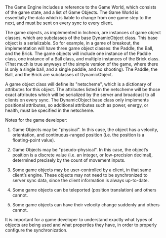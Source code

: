 The Game Engine includes a reference to the Game World, which consists of the game state, and a list of Game Objects.  The Game World is essentially the data which is liable to change from one game step to the next, and must be sent on every sync to every client.

The game objects, as implemented in Incheon, are instances of game object classes, which are subclasses of the base DynamicObject class.  This base object is a serializable.  So for example, in a game of breakout, the implementation will have three game object classes: the Paddle, the Ball, and the Brick.  The game objects will include one instance of the Paddle class, one instance of a Ball class, and multiple instances of the Brick class.  (That much is true anyways of the simple version of the game, where there is only a single ball, and a single paddle, and no shooting). The Paddle, the Ball, and the Brick are subclasses of DynamicObject.

A game object class will define its "netscheme", which is a dictionary of attributes for this object.  The attributes listed in the netscheme will be those exact attributes which will be serialized by the server and broadcast to all clients on every sync.  The DynamicObject base class only implements positional attributes, so additional attributes such as power, energy, or health, must be specified in the netscheme.

Notes for the game developer:

1. Game Objects may be "physical".  In this case, the object has a velocity, orientation, and continuous-ranged position (i.e. the position is a floating-point value).

2. Game Objects may be "pseudo-physical".  In this case, the object’s position is a discrete value (i.e. an integer, or low-precision decimal), determined precisely by the count of movement inputs.

3. Some game objects may be user-controlled by a client, in that same client’s engine.  These objects may not need to be synchronized to server sync data, since the client information is always up-to-date.

4. Some game objects can be teleported (position translation) and others cannot.

5. Some game objects can have their velocity change suddenly and others cannot.

It is important for a game developer to understand exactly what types of objects are being used and what properties they have, in order to properly configure the synchronization.
